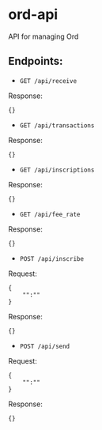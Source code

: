 # ord-api
API for managing Ord

## Endpoints:

- `GET /api/receive`

Response:

```
{}
```

- `GET /api/transactions`

Response:

```
{}
```

- `GET /api/inscriptions`

Response:

```
{}
```

- `GET /api/fee_rate`

Response:

```
{}
```

- `POST /api/inscribe`

Request:

```
{
    "":""
}
```

Response:

```
{}
```

- `POST /api/send`

Request:

```
{
    "":""
}
```

Response:

```
{}
```
